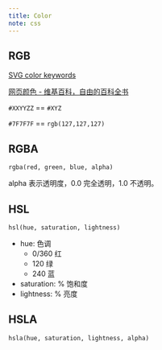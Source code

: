 ```yaml
---
title: Color
note: css
---
```


## RGB

[SVG color keywords](https://www.w3.org/TR/2003/CR-css3-color-20030514/#svg-color)

[网页颜色 - 维基百科，自由的百科全书](https://zh.wikipedia.org/wiki/%E7%BD%91%E9%A1%B5%E9%A2%9C%E8%89%B2)

`#XXYYZZ` == `#XYZ`

`#7F7F7F` == `rgb(127,127,127)`

## RGBA

`rgba(red, green, blue, alpha)`

 alpha 表示透明度，0.0 完全透明，1.0 不透明。

## HSL

 `hsl(hue, saturation, lightness)`

 * hue: 色调
    * 0/360 红
    * 120   绿
    * 240   蓝
 * saturation: % 饱和度
 * lightness:  % 亮度

## HSLA

`hsla(hue, saturation, lightness, alpha)`
